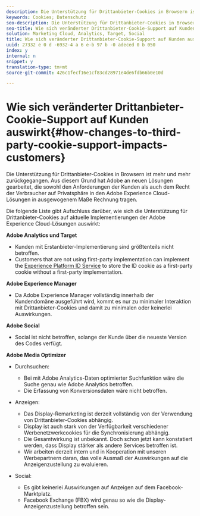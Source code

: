 ```yaml
---
description: Die Unterstützung für Drittanbieter-Cookies in Browsern ist mehr und mehr zurückgegangen. Aus diesem Grund hat Adobe an neuen Lösungen gearbeitet, die sowohl den Anforderungen der Kunden als auch dem Recht der Verbraucher auf Privatsphäre in den Adobe Experience Cloud-Lösungen in ausgewogenem Maße Rechnung tragen.
keywords: Cookies; Datenschutz
seo-description: Die Unterstützung für Drittanbieter-Cookies in Browsern ist mehr und mehr zurückgegangen. Aus diesem Grund hat Adobe an neuen Lösungen gearbeitet, die sowohl den Anforderungen der Kunden als auch dem Recht der Verbraucher auf Privatsphäre in den Adobe Experience Cloud-Lösungen in ausgewogenem Maße Rechnung tragen.
seo-title: Wie sich veränderter Drittanbieter-Cookie-Support auf Kunden auswirkt
solution: Marketing Cloud, Analytics, Target, Social
title: Wie sich veränderter Drittanbieter-Cookie-Support auf Kunden auswirkt
uuid: 27332 e 0 d -6932-4 a 6 e-b 97 b -0 adeced 0 b 050
index: y
internal: n
snippet: y
translation-type: tm+mt
source-git-commit: 426c1fecf16e1cf83cd28971e4de6fdb66b0e10d

---
```



# Wie sich veränderter Drittanbieter-Cookie-Support auf Kunden auswirkt{#how-changes-to-third-party-cookie-support-impacts-customers}

Die Unterstützung für Drittanbieter-Cookies in Browsern ist mehr und mehr zurückgegangen. Aus diesem Grund hat Adobe an neuen Lösungen gearbeitet, die sowohl den Anforderungen der Kunden als auch dem Recht der Verbraucher auf Privatsphäre in den Adobe Experience Cloud-Lösungen in ausgewogenem Maße Rechnung tragen.

Die folgende Liste gibt Aufschluss darüber, wie sich die Unterstützung für Drittanbieter-Cookies auf aktuelle Implementierungen der Adobe Experience Cloud-Lösungen auswirkt:

**Adobe Analytics und Target**

* Kunden mit Erstanbieter-Implementierung sind größtenteils nicht betroffen.
* Customers that are not using first-party implementation can implement the [Experience Platform ID Service](https://docs.adobe.com/content/help/en/id-service/using/implementation-guides/implementation-guides.html) to store the ID cookie as a first-party cookie without a first-party implementation.

**Adobe Experience Manager**

* Da Adobe Experience Manager vollständig innerhalb der Kundendomäne ausgeführt wird, kommt es nur zu minimaler Interaktion mit Drittanbieter-Cookies und damit zu minimalen oder keinerlei Auswirkungen.

**Adobe Social**

* Social ist nicht betroffen, solange der Kunde über die neueste Version des Codes verfügt.

**Adobe Media Optimizer**

* Durchsuchen:

   * Bei mit Adobe Analytics-Daten optimierter Suchfunktion wäre die Suche genau wie Adobe Analytics betroffen.
   * Die Erfassung von Konversionsdaten wäre nicht betroffen.

* Anzeigen:

   * Das Display-Remarketing ist derzeit vollständig von der Verwendung von Drittanbieter-Cookies abhängig.
   * Display ist auch stark von der Verfügbarkeit verschiedener Werbenetzwerkcookies für die Synchronisierung abhängig.
   * Die Gesamtwirkung ist unbekannt. Doch schon jetzt kann konstatiert werden, dass Display stärker als andere Services betroffen ist.
   * Wir arbeiten derzeit intern und in Kooperation mit unseren Werbepartnern daran, das volle Ausmaß der Auswirkungen auf die Anzeigenzustellung zu evaluieren.

* Social:

   * Es gibt keinerlei Auswirkungen auf Anzeigen auf dem Facebook-Marktplatz.
   * Facebook Exchange (FBX) wird genau so wie die Display-Anzeigenzustellung betroffen sein.

